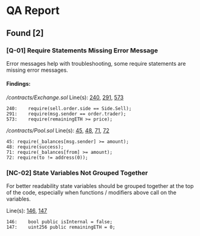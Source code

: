 # QA Report
## Found [2]

### [Q-01] Require Statements Missing Error Message

Error messages help with troubleshooting, some require statements are missing error messages.

#### Findings:

*/contracts/Exchange.sol*
Line(s): [240](https://github.com/code-423n4/2022-11-non-fungible/blob/main/contracts/Exchange.sol#L240), [291](https://github.com/code-423n4/2022-11-non-fungible/blob/main/contracts/Exchange.sol#L291), [573](https://github.com/code-423n4/2022-11-non-fungible/blob/main/contracts/Exchange.sol#L573)
```solidity
240:	require(sell.order.side == Side.Sell);
291:	require(msg.sender == order.trader);
573:	require(remainingETH >= price);
```

*/contracts/Pool.sol*
Line(s): [45](https://github.com/code-423n4/2022-11-non-fungible/blob/main/contracts/Pool.sol#L45), [48](https://github.com/code-423n4/2022-11-non-fungible/blob/main/contracts/Pool.sol#L48), [71](https://github.com/code-423n4/2022-11-non-fungible/blob/main/contracts/Pool.sol#L71), [72](https://github.com/code-423n4/2022-11-non-fungible/blob/main/contracts/Pool.sol#L72)
```solidity
45:	require(_balances[msg.sender] >= amount);
48:	require(success);
71:	require(_balances[from] >= amount);
72:	require(to != address(0));
```

### [NC-02] State Variables Not Grouped Together

For better readability state variables should be grouped together at the top of the code, especially when functions / modifiers above call on the variables.

Line(s): [146](https://github.com/code-423n4/2022-11-non-fungible/blob/main/contracts/Exchange.sol#L146), [147](https://github.com/code-423n4/2022-11-non-fungible/blob/main/contracts/Exchange.sol#L147)

```solidity
146:	bool public isInternal = false;
147:	uint256 public remainingETH = 0;
```